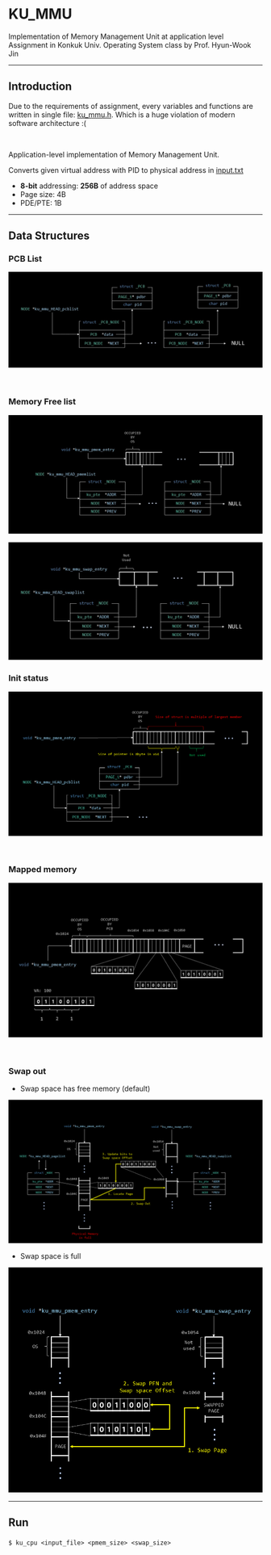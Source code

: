 # KU_MMU

Implementation of Memory Management Unit at application level  
Assignment in Konkuk Univ. Operating System class by Prof. Hyun-Wook Jin

---
   
## Introduction

Due to the requirements of assignment, every variables and functions are written in single file: [ku_mmu.h](./ku_mmu.h). Which is a huge violation of modern software architecture :(

</br>

Application-level implementation of Memory Management Unit.

Converts given virtual address with PID to physical address in [input.txt](./input.txt)

- **8-bit** addressing: **256B** of address space
- Page size: 4B
- PDE/PTE: 1B

---

## Data Structures

### PCB List

![pcb_list](./images/pcb_list.jpg)

<br/>

### Memory Free list

![pmem_list](./images/pmem_list.jpg)

![swap_list](./images/swap_list.jpg)

### Init status

![init](./images/bitPacking_in_initialization.PNG)

<br/>

### Mapped memory

![mapping](./images/mapping.jpg)

</br>   
   
### Swap out   
  
- Swap space has free memory (default)

![default_swap](./images/default_swap.PNG)

- Swap space is full

![swap_space_is_full](./images/swap_when_swapSpace_is_full.PNG)

---

## Run

`$ ku_cpu <input_file> <pmem_size> <swap_size>`
